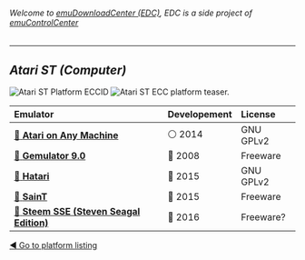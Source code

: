 ###### Welcome to [emuDownloadCenter (EDC)](https://github.com/PhoenixInteractiveNL/emuDownloadCenter/wiki/), EDC is a side project of [emuControlCenter](https://github.com/PhoenixInteractiveNL/emuControlCenter/wiki/)
***
## _Atari ST (Computer)_
![](https://raw.githubusercontent.com/wiki/PhoenixInteractiveNL/emuDownloadCenter/images_platform/ecc_st_cell.png "Atari ST Platform ECCID")
![](https://raw.githubusercontent.com/wiki/PhoenixInteractiveNL/emuDownloadCenter/images_platform/ecc_st_teaser.png "Atari ST ECC platform teaser.")

| Emulator | Developement | License |
|:---------|:-------------|:--------|
| [:file_folder: **Atari on Any Machine**](https://github.com/PhoenixInteractiveNL/emuDownloadCenter/wiki/Emulator-aranym#menu) | :white_circle: 2014 | GNU GPLv2 |
| [:file_folder: **Gemulator 9.0**](https://github.com/PhoenixInteractiveNL/emuDownloadCenter/wiki/Emulator-gemulator#menu) | :red_circle: 2008 | Freeware |
| [:file_folder: **Hatari**](https://github.com/PhoenixInteractiveNL/emuDownloadCenter/wiki/Emulator-hatari#menu) | :large_blue_circle: 2015 | GNU GPLv2 |
| [:file_folder: **SainT**](https://github.com/PhoenixInteractiveNL/emuDownloadCenter/wiki/Emulator-saint#menu) | :large_blue_circle: 2015 | Freeware |
| [:file_folder: **Steem SSE (Steven Seagal Edition)**](https://github.com/PhoenixInteractiveNL/emuDownloadCenter/wiki/Emulator-steemsse#menu) | :large_blue_circle: 2016 | Freeware? |

[:arrow_backward: Go to platform listing](https://github.com/PhoenixInteractiveNL/emuDownloadCenter/wiki/EDC-Platform-List)
